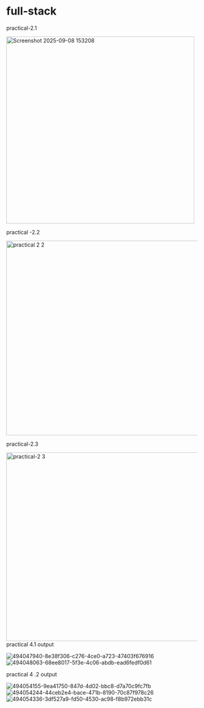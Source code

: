 # full-stack
practical-2.1



<img width="495" height="493" alt="Screenshot 2025-09-08 153208" src="https://github.com/user-attachments/assets/ea65197e-de9e-4993-b4fc-d3cefc0b9898" />

practical -2.2

<img width="598" height="513" alt="practical 2 2" src="https://github.com/user-attachments/assets/ae0bf732-e354-4a2a-bd57-df84943d89c9" />


practical-2.3



<img width="595" height="497" alt="practical-2 3" src="https://github.com/user-attachments/assets/f7f661ad-6629-4f98-99c9-8de55013279c" />
practical 4.1 output


![494047940-8e38f306-c276-4ce0-a723-47403f676916](https://github.com/user-attachments/assets/17e149c6-375c-4191-9add-d1930324657f)
![494048063-68ee8017-5f3e-4c06-abdb-ead6fedf0d61](https://github.com/user-attachments/assets/846f648e-2449-40ca-bb41-dec91634d010)


practical 4 .2 output

![494054155-9ea41750-847d-4d02-bbc8-d7a70c9fc7fb](https://github.com/user-attachments/assets/cf0dc433-305b-44af-b44c-c5ee9003209d)
![494054244-44ceb2e4-bace-471b-8190-70c87f978c26](https://github.com/user-attachments/assets/014450a5-fd25-4c51-a04e-aae9574efbaa)
![494054336-3df527a9-fd50-4530-ac98-f8b972ebb31c](https://github.com/user-attachments/assets/887687f4-7ba8-4ebd-bb6a-6d6b31af9a3f)
